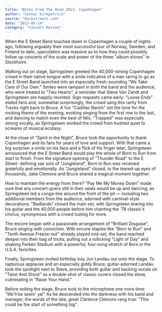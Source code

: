 ```yaml
---
title: "Notes From The Road 2013: Copenhagen"
author: "Connor Kirkpatrick"
source: "Backstreets.com"
date: "2013-05-14"
category: "Concert Review"
---
```


When the E Street Band touched down in Copenhagen a couple of nights ago, following arguably their most successful tour of Norway, Sweden, and Finland to date, speculation was massive as to how they could possibly follow up concerts of the scale and power of the three "album shows" in Stockholm.

Walking out on stage, Springsteen greeted the 40,000-strong Copenhagen crowd in their native tongue with a smile indicative of a man raring to go as the E Street Band launched into an especially fresh-sounding "We Take Care of Our Own." Smiles were rampant in both the band and the audience, who were treated to "Two Hearts", a reminder that Steve Van Zandt and Springsteen are happily reunited. Sign requests came early: "Loose Ends" elated fans and, somewhat surprisingly, the crowd sang this rarity from Tracks right back to Bruce. A fun "Cadillac Ranch" set the tone for the rocking theme of the evening, evoking singing from the first row to the last, and dancing to match even the best of Nils. "Trapped" was especially strong vocally, as Springsteen worked the crowd from hushed quiet to screams of musical ecstasy.

At the close of "Spirit in the Night", Bruce took the opportunity to thank Copenhagen and its fans for years of love and support. With that came a big surprise: a smile on his face and a flick of his finger later, Springsteen announced that the E Street Band would play the whole of Born to Run from start to finish. From the signature opening of "Thunder Road" to the E Street- defining sax solo of "Jungleland", Born to Run was received gratefully and emotionally. As "Jungleland" closed, to the teared-up eyes of thousands, Jake Clemons and Bruce shared a magical moment together.

How to maintain the energy from there? "Pay Me My Money Down" made sure that any concert-goers still in their seats would be up and dancing, as Springsteen led a conga-line around the front of the pit — including two additional members from the audience, adorned with carnival-style decorations. "Badlands" closed the main set, with Springsteen tearing into his guitar and the 40,000 people before him chanting the '78 classic's chorus, synonymous with a crowd lusting for more.

The encore began with a passionate arrangement of "Brilliant Disguise", Bruce singing with conviction. With encore staples like "Born to Run" and "Tenth Avenue Freeze-out" already played mid-set, the band reached deeper into their bag of tricks, pulling out a rollicking "Light of Day" and shaking Parken Stadium with a powerful, four-song stretch of Born in the U.S.A. favorites.

Finally, Springsteen invited birthday boy Jon Landau out onto the stage. To rapturous applause and an especially giddy Bruce, guitar-adorned Landau took the spotlight next to Steve, providing both guitar and backing vocals on "Twist And Shout" as a double-shot of classic covers closed the show, culminating in "Raise Your Hand."

Before exiting the stage, Bruce took to the microphone one more time: "We'll be seein' ya!" As he descended into the darkness with his band and manager, the words of the late, great Clarence Clemons rang true: "This could be the start of something big".
